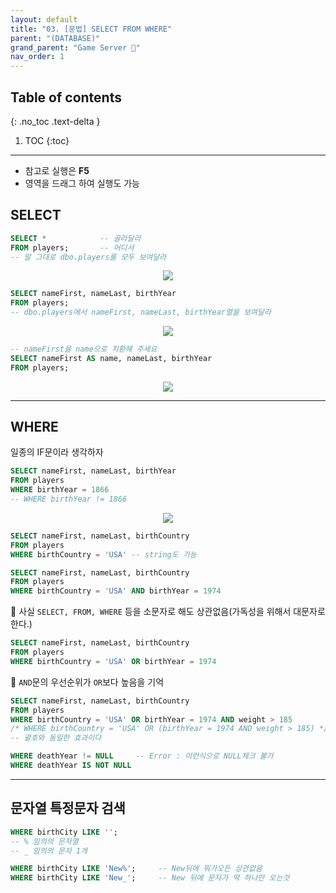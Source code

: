 ```yaml
---
layout: default
title: "03. [문법] SELECT FROM WHERE"
parent: "(DATABASE)"
grand_parent: "Game Server 👾"
nav_order: 1
---
```


## Table of contents
{: .no_toc .text-delta }

1. TOC
{:toc}

---

* 참고로 실행은 **F5**
* 영역을 드래그 하여 실행도 가능

## SELECT

```sql
SELECT *            -- 골라달라
FROM players;       -- 어디서
-- 말 그대로 dbo.players를 모두 보여달라
```

<p align="center">
  <img src="https://taehyungs-programming-blog.github.io/blog/assets/images/database/basic-3-1.png"/>
</p>

```sql
SELECT nameFirst, nameLast, birthYear
FROM players;
-- dbo.players에서 nameFirst, nameLast, birthYear열을 보여달라
```

<p align="center">
  <img src="https://taehyungs-programming-blog.github.io/blog/assets/images/database/basic-3-2.png"/>
</p>

```sql
-- nameFirst을 name으로 치환해 주세요
SELECT nameFirst AS name, nameLast, birthYear
FROM players;
```

<p align="center">
  <img src="https://taehyungs-programming-blog.github.io/blog/assets/images/database/basic-3-3.png"/>
</p>

---

## WHERE

일종의 IF문이라 생각하자

```sql
SELECT nameFirst, nameLast, birthYear
FROM players
WHERE birthYear = 1866
-- WHERE birthYear != 1866
```

<p align="center">
  <img src="https://taehyungs-programming-blog.github.io/blog/assets/images/database/basic-3-4.png"/>
</p>

```sql
SELECT nameFirst, nameLast, birthCountry
FROM players
WHERE birthCountry = 'USA' -- string도 가능
```

```sql
SELECT nameFirst, nameLast, birthCountry
FROM players
WHERE birthCountry = 'USA' AND birthYear = 1974
```

👾 사실 `SELECT, FROM, WHERE` 등을 소문자로 해도 상관없음(가독성을 위해서 대문자로 한다.)

```sql
SELECT nameFirst, nameLast, birthCountry
FROM players
WHERE birthCountry = 'USA' OR birthYear = 1974
```

👾 `AND`문의 우선순위가 `OR`보다 높음을 기억

```sql
SELECT nameFirst, nameLast, birthCountry
FROM players
WHERE birthCountry = 'USA' OR birthYear = 1974 AND weight > 185
/* WHERE birthCountry = 'USA' OR (birthYear = 1974 AND weight > 185) */
-- 괄호와 동일한 효과이다
```

```sql
WHERE deathYear != NULL     -- Error : 이런식으로 NULL체크 불가
WHERE deathYear IS NOT NULL
```

---

## 문자열 특정문자 검색

```sql
WHERE birthCity LIKE '';
-- % 임의의 문자열
-- _ 임의의 문자 1개

WHERE birthCity LIKE 'New%';     -- New뒤에 뭐가오든 상관없음
WHERE birthCity LIKE 'New_';     -- New 뒤에 문자가 딱 하나만 오는것
```
